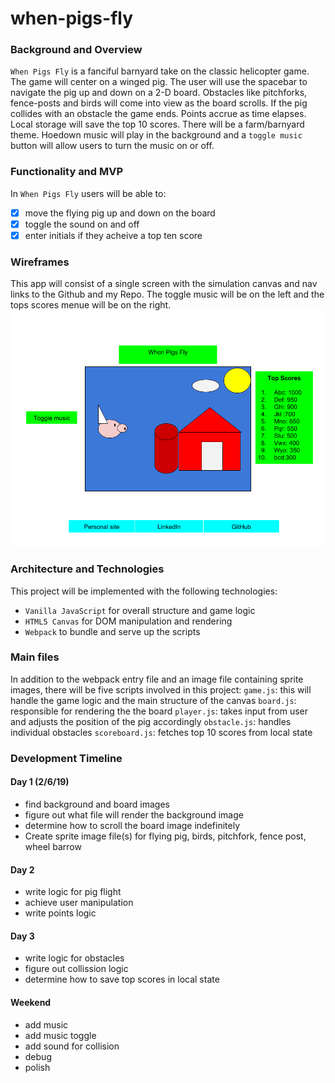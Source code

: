 # when-pigs-fly

### Background and Overview
`When Pigs Fly` is a fanciful barnyard take on the classic helicopter game. The game will center on a winged pig.  The user will use the spacebar to navigate the pig up and down on a 2-D board. Obstacles like pitchforks, fence-posts and birds will come into view as the board scrolls. If the pig collides with an obstacle the game ends. Points accrue as time elapses. Local storage will save the top 10 scores. There will be a farm/barnyard theme. Hoedown music will play in the background and a `toggle music` button will allow users to turn the music on or off.

### Functionality and MVP
In `When Pigs Fly` users will be able to:
- [x] move the flying pig up and down on the board
- [x] toggle the sound on and off
- [x] enter initials if they acheive a top ten score

### Wireframes
This app will consist of a single screen with the simulation canvas and nav links to the Github and my Repo. The toggle music will be on the left and the tops scores menue will be on the right.
![WireFrame](https://github.com/eeberhart40/when-pigs-fly/blob/master/when%20pigs%20fly%20wire%20frame.png)

### Architecture and Technologies
This project will be implemented with the following technologies:
* `Vanilla JavaScript` for overall structure and game logic
* `HTML5 Canvas` for DOM manipulation and rendering
* `Webpack` to bundle and serve up the scripts

### Main files
In addition to the webpack entry file and an image file containing sprite images, there will be five scripts involved in this project:
`game.js`: this will handle the game logic and the main structure of the canvas
`board.js`: responsible for rendering the the board
`player.js`: takes input from user and adjusts the position of the pig accordingly
`obstacle.js`: handles individual obstacles
`scoreboard.js`: fetches top 10 scores from local state

### Development Timeline
#### Day 1 (2/6/19)
* find background and board images
* figure out what file will render the background image
* determine how to scroll the board image indefinitely
* Create sprite image file(s) for flying pig, birds, pitchfork, fence post, wheel barrow

#### Day 2
 * write logic for pig flight
 * achieve user manipulation
 * write points logic

#### Day 3
* write logic for obstacles
* figure out collission logic
* determine how to save top scores in local state

#### Weekend
* add music
* add music toggle
* add sound for collision
* debug
* polish

